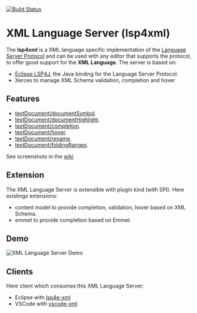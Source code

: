[![Build Status](https://secure.travis-ci.org/angelozerr/lsp4xml.png)](http://travis-ci.org/angelozerr/lsp4xml)

XML Language Server (lsp4xml)
===========================

The **lsp4xml** is a XML language specific implementation of the [Language Server Protocol](https://github.com/Microsoft/language-server-protocol)
and can be used with any editor that supports the protocol, to offer good support for the **XML Language**. The server is based on:

 * [Eclipse LSP4J](https://github.com/eclipse/lsp4j), the Java binding for the Language Server Protocol.
 * Xerces to manage XML Schema validation, completion and hover

Features
--------------

* [textDocument/documentSymbol](https://microsoft.github.io/language-server-protocol/specification#textDocument_documentSymbol).
* [textDocument/documentHighlight](https://microsoft.github.io/language-server-protocol/specification#textDocument_documentHighlight).
* [textDocument/completion](https://microsoft.github.io/language-server-protocol/specification#textDocument_completion).
* [textDocument/hover](https://microsoft.github.io/language-server-protocol/specification#textDocument_hover).
* [textDocument/rename](https://microsoft.github.io/language-server-protocol/specification#textDocument_rename).
* [textDocument/foldingRanges](https://microsoft.github.io/language-server-protocol/specification#textDocument_foldingRange).

See screenshots in the [wiki](https://github.com/angelozerr/lsp4xml/wiki/Features)

Extension
--------------

The XML Language Server is extensible with plugin kind (with SPI). Here existings extensions:

 * content model to provide completion, validation, hover based on XML Schema.
 * emmet to provide completion based on Emmet.

Demo
--------------

![XML Language Server Demo](demos/XMLLanguageServerDemo.gif)

Clients
-------

Here client which consumes this XML Language Server:

 * Eclipse with [lsp4e-xml](https://github.com/angelozerr/lsp4e-xml)
 * VSCode with [vscode-xml](https://github.com/gorkem/vscode-xml)
